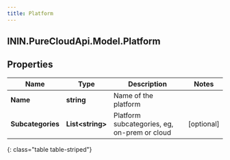 ```yaml
---
title: Platform
---
```

## ININ.PureCloudApi.Model.Platform

## Properties

|Name | Type | Description | Notes|
|------------ | ------------- | ------------- | -------------|
| **Name** | **string** | Name of the platform | |
| **Subcategories** | **List&lt;string&gt;** | Platform subcategories, eg, on-prem or cloud | [optional] |
{: class="table table-striped"}


